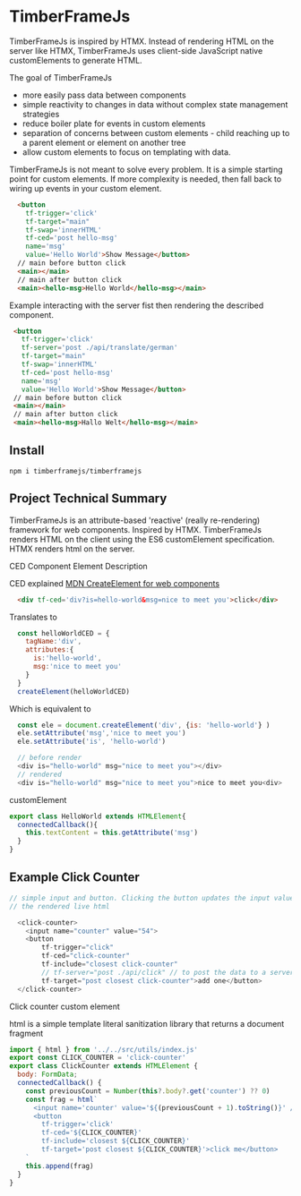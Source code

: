 # TimberFrameJs
TimberFrameJs is inspired by HTMX. Instead of rendering HTML on the server like HTMX, TimberFrameJs uses client-side JavaScript native customElements to generate HTML.

The goal of TimberFrameJs

* more easily pass data between components
* simple reactivity to changes in data without complex state management strategies
* reduce boiler plate for events in custom elements
* separation of concerns between custom elements - child reaching up to a parent element or element on another tree
* allow custom elements to focus on templating with data.

TimberFrameJs is not meant to solve every problem. It is a simple starting point for custom elements. If more complexity is needed, then fall back to wiring up events in your custom element.



``` html
  <button 
    tf-trigger='click'
    tf-target="main"
    tf-swap='innerHTML'
    tf-ced='post hello-msg'
    name='msg'
    value='Hello World'>Show Message</button>
  // main before button click
  <main></main>
  // main after button click
  <main><hello-msg>Hello World</hello-msg></main>
 ```

Example interacting with the server fist then rendering the described component.
 ``` html
  <button 
    tf-trigger='click'
    tf-server='post ./api/translate/german'
    tf-target="main"
    tf-swap='innerHTML'
    tf-ced='post hello-msg'
    name='msg'
    value='Hello World'>Show Message</button>
  // main before button click
  <main></main>
  // main after button click
  <main><hello-msg>Hallo Welt</hello-msg></main>
 ```

## Install
```npm i timberframejs/timberframejs```


## Project Technical Summary
TimberFrameJs is an attribute-based 'reactive' (really re-rendering) framework for web components. Inspired by HTMX.
TimberFrameJs renders HTML on the client using the ES6 customElement specification. HTMX renders html on the server.

CED Component Element Description

CED explained
[MDN CreateElement for web components](https://developer.mozilla.org/en-US/docs/Web/API/Document/createElement#web_component_example)

``` html
  <div tf-ced='div?is=hello-world&msg=nice to meet you'>click</div>
```
Translates to 
``` js
  const helloWorldCED = {
    tagName:'div',
    attributes:{
      is:'hello-world',
      msg:'nice to meet you'
    }
  }
  createElement(helloWorldCED)
```
Which is equivalent to
``` js
  const ele = document.createElement('div', {is: 'hello-world'} )
  ele.setAttribute('msg','nice to meet you')
  ele.setAttribute('is', 'hello-world')

  // before render
  <div is="hello-world" msg="nice to meet you"></div>
  // rendered
  <div is="hello-world" msg="nice to meet you">nice to meet you<div>
```

customElement
``` js
export class HelloWorld extends HTMLElement{
  connectedCallback(){
    this.textContent = this.getAttribute('msg')
  }
}
```
## Example Click Counter

``` js
// simple input and button. Clicking the button updates the input value.
// the rendered live html

  <click-counter>
    <input name="counter" value="54">
    <button
        tf-trigger="click"
        tf-ced="click-counter"
        tf-include="closest click-counter"
        // tf-server="post ./api/click" // to post the data to a server, then send the results to the component
        tf-target="post closest click-counter">add one</button>
  </click-counter>

```

Click counter custom element

html is a simple template literal sanitization library that returns a document fragment
``` js
import { html } from '../../src/utils/index.js'
export const CLICK_COUNTER = 'click-counter'
export class ClickCounter extends HTMLElement {
  body: FormData;
  connectedCallback() {
    const previousCount = Number(this?.body?.get('counter') ?? 0)
    const frag = html`
      <input name='counter' value='${(previousCount + 1).toString()}' />
      <button
        tf-trigger='click'
        tf-ced='${CLICK_COUNTER}'
        tf-include='closest ${CLICK_COUNTER}'
        tf-target='post closest ${CLICK_COUNTER}'>click me</button>
    `
    this.append(frag)
  }
}
```
